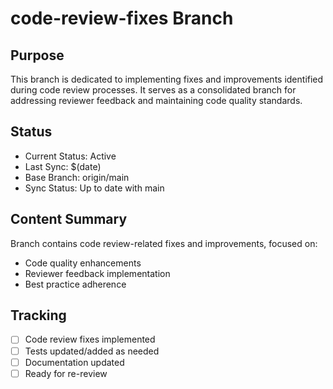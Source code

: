 # code-review-fixes Branch

## Purpose
This branch is dedicated to implementing fixes and improvements identified during code review processes. It serves as a consolidated branch for addressing reviewer feedback and maintaining code quality standards.

## Status
- Current Status: Active
- Last Sync: $(date)
- Base Branch: origin/main
- Sync Status: Up to date with main

## Content Summary
Branch contains code review-related fixes and improvements, focused on:
- Code quality enhancements
- Reviewer feedback implementation
- Best practice adherence

## Tracking
- [ ] Code review fixes implemented
- [ ] Tests updated/added as needed
- [ ] Documentation updated
- [ ] Ready for re-review
